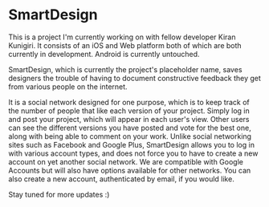 # SmartDesign
This is a project I'm currently working on with fellow developer Kiran Kunigiri. It consists of an iOS and Web platform both of which are both currently in
development. Android is currently untouched. 

SmartDesign, which is currently the project's placeholder name, saves designers
the trouble of having to document constructive feedback they get from various 
people on the internet. 

It is a social network designed for one purpose, which is to keep track of the 
number of people that like each version of your project. Simply log in and post
your project, which will appear in each user's view. Other users can see the different versions you have posted and vote for the best one, along with being able to comment on your work. Unlike social networking sites such as Facebook and Google Plus, SmartDesign allows you to log in with various account types, and does not force you to have to create a new account on yet another social network. We are compatible with Google Accounts but will also have options available for other networks. 
You can also create a new account, authenticated by email, if you would like.

Stay tuned for more updates :)

